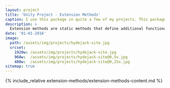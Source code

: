 ```yaml
---
layout: project
title: 'Unity Project - Extension Methods'
caption: I use this package in quite a few of my projects. This package in particular is focused on extension methods within the Unity environment.
description: >
  Extension methods are static methods that define additional functionality in a particular class. This is useful when you want to extend an existing type that is in another namespace or project. This project focuses utilizing C#'s support for extension methods. Somme examples are: adding support to further modify game object state, manipulation of game objects not already defined in the public Unity API, a more efficient 'HasFlag' check for enums, and various methods for other third party assets that I use in my Unity projects. See the GitHub repository for examples.
date: '01-01-2016'
image: 
  path: /assets/img/projects/hydejack-site.jpg
  srcset: 
    1920w: /assets/img/projects/hydejack-site.jpg
    960w:  /assets/img/projects/hydejack-site@0,5x.jpg
    480w:  /assets/img/projects/hydejack-site@0,25x.jpg
sitemap: true
---
```

{% include_relative extension-methods/extension-methods-content.md %}